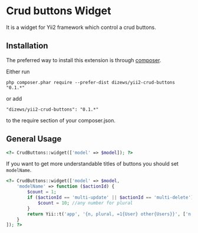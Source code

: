 Crud buttons Widget
===================

It is a widget for Yii2 framework which control a crud buttons.

Installation
------------

The preferred way to install this extension is through [composer](http://getcomposer.org/download/).

Either run

```
php composer.phar require --prefer-dist dizews/yii2-crud-buttons "0.1.*"
```

or add

```
"dizews/yii2-crud-buttons": "0.1.*"
```

to the require section of your composer.json.

General Usage
-------------

```php
<?= CrudButtons::widget(['model' => $model]); ?>
```

If you want to get more understandable titles of buttons you should set ```modelName```.

```php
<?= CrudButtons::widget(['model' => $model,
    'modelName' => function ($actionId) {
        $count = 1;
        if ($actionId == 'multi-update' || $actionId == 'multi-delete') {
            $count = 10; //any number for plural
        }
        return Yii::t('app', '{n, plural, =1{User} other{Users}}', ['n' => $count])
    }
]); ?>
```
